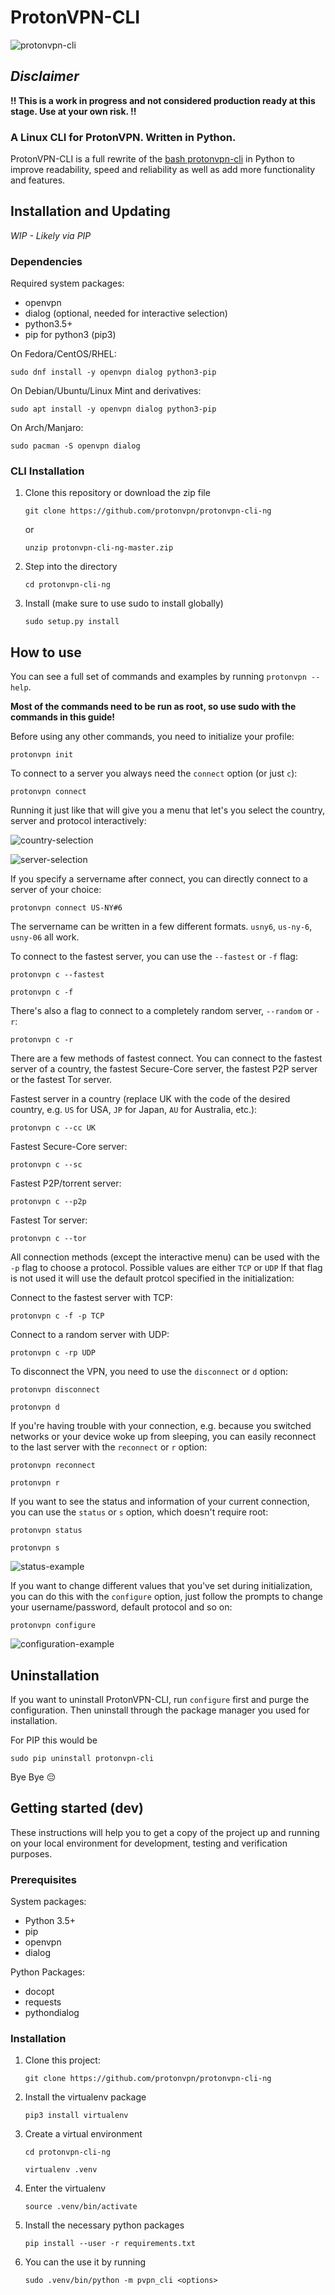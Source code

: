 # ProtonVPN-CLI

![protonvpn-cli](https://i.imgur.com/tDrwkX5l.png)

## *Disclaimer*

**!! This is a work in progress and not considered production ready at this stage. Use at your own risk. !!**

### A Linux CLI for ProtonVPN. Written in Python.

ProtonVPN-CLI is a full rewrite of the [bash protonvpn-cli](https://github.com/ProtonVPN/protonvpn-cli/blob/master/protonvpn-cli.sh) in Python to improve readability, speed and reliability as well as add more functionality and features.

## Installation and Updating

*WIP - Likely via PIP*

### Dependencies

Required system packages:

* openvpn
* dialog (optional, needed for interactive selection)
* python3.5+
* pip for python3 (pip3)

On Fedora/CentOS/RHEL:

`sudo dnf install -y openvpn dialog python3-pip`

On Debian/Ubuntu/Linux Mint and derivatives:

`sudo apt install -y openvpn dialog python3-pip`

On Arch/Manjaro:

`sudo pacman -S openvpn dialog`

### CLI Installation

1. Clone this repository or download the zip file

    `git clone https://github.com/protonvpn/protonvpn-cli-ng`

    or

    `unzip protonvpn-cli-ng-master.zip`

2. Step into the directory
   
   `cd protonvpn-cli-ng`

3. Install (make sure to use sudo to install globally)

    `sudo setup.py install`

## How to use

You can see a full set of commands and examples by running `protonvpn --help`.

**Most of the commands need to be run as root, so use sudo with the commands in this guide!**

Before using any other commands, you need to initialize your profile:

`protonvpn init`

To connect to a server you always need the `connect` option (or just `c`):

`protonvpn connect`

Running it just like that will give you a menu that let's you select the country, server and protocol interactively:

![country-selection](https://i.imgur.com/7WGmwbN.png)

![server-selection](https://i.imgur.com/jbXP43z.png)

If you specify a servername after connect, you can directly connect to a server of your choice:

`protonvpn connect US-NY#6`

The servername can be written in a few different formats. `usny6`, `us-ny-6`, `usny-06` all work.

To connect to the fastest server, you can use the `--fastest` or `-f` flag:

`protonvpn c --fastest`

`protonvpn c -f`

There's also a flag to connect to a completely random server, `--random` or `-r`:

`protonvpn c -r`

There are a few methods of fastest connect. You can connect to the fastest server of a country, the fastest Secure-Core server, the fastest P2P server or the fastest Tor server.

Fastest server in a country (replace UK with the code of the desired country, e.g. `US` for USA, `JP` for Japan, `AU` for Australia, etc.):

`protonvpn c --cc UK`

Fastest Secure-Core server:

`protonvpn c --sc`

Fastest P2P/torrent server:

`protonvpn c --p2p`

Fastest Tor server:

`protonvpn c --tor`

All connection methods (except the interactive menu) can be used with the `-p` flag to choose a protocol. Possible values are either `TCP` or `UDP` If that flag is not used it will use the default protcol specified in the initialization:

Connect to the fastest server with TCP:

`protonvpn c -f -p TCP`

Connect to a random server with UDP:

`protonvpn c -rp UDP`

To disconnect the VPN, you need to use the `disconnect` or `d` option:

`protonvpn disconnect`

`protonvpn d`

If you're having trouble with your connection, e.g. because you switched networks or your device woke up from sleeping, you can easily reconnect to the last server with the `reconnect` or `r` option:

`protonvpn reconnect`

`protonvpn r`

If you want to see the status and information of your current connection, you can use the `status` or `s` option, which doesn't require root:

`protonvpn status`

`protonvpn s`

![status-example](https://i.imgur.com/8YRp2oS.png)

If you want to change different values that you've set during initialization, you can do this with the `configure` option, just follow the prompts to change your username/password, default protocol and so on:

`protonvpn configure`

![configuration-example](https://i.imgur.com/JjdoPm7.png)

## Uninstallation

If you want to uninstall ProtonVPN-CLI, run `configure` first and purge the configuration. Then uninstall through the package manager you used for installation.

For PIP this would be

`sudo pip uninstall protonvpn-cli`

Bye Bye 😔


## Getting started (dev)

These instructions will help you to get a copy of the project up and running on your local environment for development, testing and verification purposes.

### Prerequisites

System packages:

* Python 3.5+
* pip
* openvpn
* dialog

Python Packages:

* docopt
* requests
* pythondialog

### Installation

1. Clone this project:

    `git clone https://github.com/protonvpn/protonvpn-cli-ng`

2. Install the virtualenv package

    `pip3 install virtualenv`

3. Create a virtual environment

    `cd protonvpn-cli-ng`
    
    `virtualenv .venv`

4. Enter the virtualenv

    `source .venv/bin/activate`

5. Install the necessary python packages

    `pip install --user -r requirements.txt`

6. You can the use it by running
    
    `sudo .venv/bin/python -m pvpn_cli <options>`
